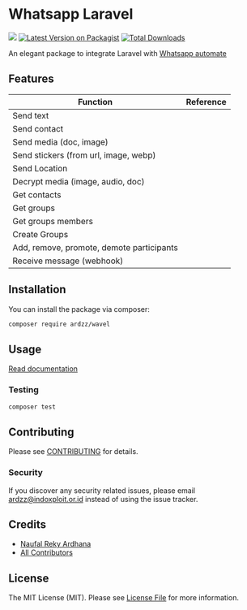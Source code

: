 # Whatsapp Laravel
![](https://raw.githubusercontent.com/ardzz/wavel/master/images/wavel_header.png)
[![Latest Version on Packagist](https://poser.pugx.org/ardzz/wavel/v/stable.svg)](https://packagist.org/packages/ardzz/wavel)
[![Total Downloads](https://img.shields.io/packagist/dt/ardzz/wavel.svg?style=flat-square)](https://packagist.org/packages/ardzz/wavel)

An elegant package to integrate Laravel with [Whatsapp automate](https://github.com/open-wa/wa-automate-nodejs)   

## Features
|Function|Reference|
|---|---|
|Send text|
|Send contact|
|Send media (doc, image)|
|Send stickers (from url, image, webp)|
|Send Location|
|Decrypt media (image, audio, doc)|
|Get contacts|
|Get groups|
|Get groups members|
|Create Groups|
|Add, remove, promote, demote participants|
|Receive message (webhook)|


## Installation

You can install the package via composer:

```bash
composer require ardzz/wavel
```

## Usage
[Read documentation](https://wavel.ardzz.codes/)

### Testing

```bash
composer test
```

## Contributing

Please see [CONTRIBUTING](CONTRIBUTING.md) for details.

### Security

If you discover any security related issues, please email ardzz@indoxploit.or.id instead of using the issue tracker.

## Credits

-   [Naufal Reky Ardhana](https://github.com/ardzz)
-   [All Contributors](../../contributors)

## License

The MIT License (MIT). Please see [License File](LICENSE.md) for more information.
